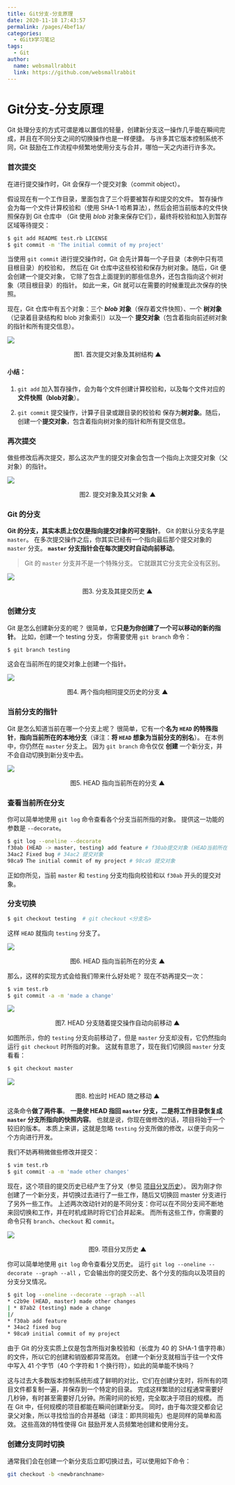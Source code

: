 ```yaml
---
title: Git分支-分支原理
date: 2020-11-18 17:43:57
permalink: /pages/4bef1a/
categories: 
  - 《Git》学习笔记
tags: 
  - Git
author: 
  name: websmallrabbit
  link: https://github.com/websmallrabbit
---
```

# Git分支-分支原理

 Git 处理分支的方式可谓是难以置信的轻量，创建新分支这一操作几乎能在瞬间完成，并且在不同分支之间的切换操作也是一样便捷。 与许多其它版本控制系统不同，Git 鼓励在工作流程中频繁地使用分支与合并，哪怕一天之内进行许多次。



### 首次提交

在进行提交操作时，Git 会保存一个提交对象（commit object）。

假设现在有一个工作目录，里面包含了三个将要被暂存和提交的文件。 暂存操作会为每一个文件计算校验和（使用 SHA-1 哈希算法），然后会把当前版本的文件快照保存到 Git 仓库中 （Git 使用 *blob* 对象来保存它们），最终将校验和加入到暂存区域等待提交：

```sh
$ git add README test.rb LICENSE
$ git commit -m 'The initial commit of my project'
```

当使用 `git commit` 进行提交操作时，Git 会先计算每一个子目录（本例中只有项目根目录）的校验和， 然后在 Git 仓库中这些校验和保存为树对象。随后，Git 便会创建一个提交对象， 它除了包含上面提到的那些信息外，还包含指向这个树对象（项目根目录）的指针。 如此一来，Git 就可以在需要的时候重现此次保存的快照。

现在，Git 仓库中有五个对象：三个 ***blob* 对象**（保存着文件快照）、一个 **树对象** （记录着目录结构和 blob 对象索引）以及一个 **提交对象**（包含着指向前述树对象的指针和所有提交信息）。

![](https://cdn.jsdelivr.net/gh/xugaoyi/image_store/blog/20200906145443.jpg)

<p align='center'>图1. 首次提交对象及其树结构 ▲</p>


#### 小结：

1. `git add` 加入暂存操作，会为每个文件创建计算校验和，以及每个文件对应的**文件快照（blob对象**）。

2. `git commit` 提交操作，计算子目录或跟目录的校验和 保存为**树对象**。随后，创建一个**提交对象**，包含着指向树对象的指针和所有提交信息。



### 再次提交

做些修改后再次提交，那么这次产生的提交对象会包含一个指向上次提交对象（父对象）的指针。

![](https://cdn.jsdelivr.net/gh/xugaoyi/image_store/blog/20200906152315.jpg)

<p align='center'>图2. 提交对象及其父对象 ▲</p>


### Git 的分支

**Git 的分支，其实本质上仅仅是指向提交对象的可变指针**。 Git 的默认分支名字是 `master`。 在多次提交操作之后，你其实已经有一个指向最后那个提交对象的 `master` 分支。 **`master` 分支指针会在每次提交时自动向前移动**。

> Git 的 `master` 分支并不是一个特殊分支。 它就跟其它分支完全没有区别。

![](https://cdn.jsdelivr.net/gh/xugaoyi/image_store/blog/20200906154109.jpg)

<p align='center'>图3. 分支及其提交历史 ▲</p>


### 创建分支

Git 是怎么创建新分支的呢？ 很简单，它**只是为你创建了一个可以移动的新的指针**。 比如，创建一个 testing 分支， 你需要使用 `git branch` 命令：

```sh
$ git branch testing
```

这会在当前所在的提交对象上创建一个指针。

![](https://cdn.jsdelivr.net/gh/xugaoyi/image_store/blog/20200906154330.png)



<p align='center'>图4. 两个指向相同提交历史的分支 ▲</p>


### 当前分支的指针

Git 是怎么知道当前在哪一个分支上呢？ 很简单，它有一个**名为 `HEAD` 的特殊指针**，**指向当前所在的本地分支**（译注：**将 `HEAD` 想象为当前分支的别名**）。 在本例中，你仍然在 `master` 分支上。 因为 `git branch` 命令仅仅 **创建** 一个新分支，并不会自动切换到新分支中去。

![](https://cdn.jsdelivr.net/gh/xugaoyi/image_store/blog/20200906205325.png)

<p align='center'>图5. HEAD 指向当前所在的分支 ▲</p>


### 查看当前所在分支

你可以简单地使用 `git log` 命令查看各个分支当前所指的对象。 提供这一功能的参数是 `--decorate`。

```sh
$ git log --oneline --decorate
f30ab (HEAD -> master, testing) add feature # f30ab提交对象 (HEAD当前所在分支 -> master分支，testing 分支)
34ac2 Fixed bug # 34ac2 提交对象
98ca9 The initial commit of my project # 98ca9 提交对象
```

正如你所见，当前 `master` 和 `testing` 分支均指向校验和以 `f30ab` 开头的提交对象。



### 分支切换

```sh
$ git checkout testing  # git checkout <分支名>
```

这样 `HEAD` 就指向 `testing` 分支了。

![](https://cdn.jsdelivr.net/gh/xugaoyi/image_store/blog/20200906205917.png)

<p align='center'>图6. HEAD 指向当前所在的分支 ▲</p>


那么，这样的实现方式会给我们带来什么好处呢？ 现在不妨再提交一次：

```sh
$ vim test.rb
$ git commit -a -m 'made a change'
```

![](https://cdn.jsdelivr.net/gh/xugaoyi/image_store/blog/20200906210338.png)

<p align='center'>图7. HEAD 分支随着提交操作自动向前移动 ▲</p>

如图所示，你的 `testing` 分支向前移动了，但是 `master` 分支却没有，它仍然指向运行 `git checkout` 时所指的对象。 这就有意思了，现在我们切换回 `master` 分支看看：

```sh
$ git checkout master
```

![](https://cdn.jsdelivr.net/gh/xugaoyi/image_store/blog/20200906210810.png)



<p align='center'>图8. 检出时 HEAD 随之移动 ▲</p>

这条命令**做了两件事**。 **一是使 HEAD 指回 `master` 分支，二是将工作目录恢复成 `master` 分支所指向的快照内容**。 也就是说，你现在做修改的话，项目将始于一个较旧的版本。 本质上来讲，这就是忽略 `testing` 分支所做的修改，以便于向另一个方向进行开发。

我们不妨再稍微做些修改并提交：

```sh
$ vim test.rb
$ git commit -a -m 'made other changes'
```

现在，这个项目的提交历史已经产生了分叉（参见 [项目分叉历史](https://git-scm.com/book/zh/v2/ch00/divergent_history)）。 因为刚才你创建了一个新分支，并切换过去进行了一些工作，随后又切换回 master 分支进行了另外一些工作。 上述两次改动针对的是不同分支：你可以在不同分支间不断地来回切换和工作，并在时机成熟时将它们合并起来。 而所有这些工作，你需要的命令只有 `branch`、`checkout` 和 `commit`。

![](https://cdn.jsdelivr.net/gh/xugaoyi/image_store/blog/20200906211331.png)

<p align='center'>图9. 项目分叉历史 ▲</p>

你可以简单地使用 `git log` 命令查看分叉历史。 运行 `git log --oneline --decorate --graph --all` ，它会输出你的提交历史、各个分支的指向以及项目的分支分叉情况。

```sh
$ git log --oneline --decorate --graph --all
* c2b9e (HEAD, master) made other changes
| * 87ab2 (testing) made a change
|/
* f30ab add feature
* 34ac2 fixed bug
* 98ca9 initial commit of my project
```

由于 Git 的分支实质上仅是包含所指对象校验和（长度为 40 的 SHA-1 值字符串）的文件，所以它的创建和销毁都异常高效。 创建一个新分支就相当于往一个文件中写入 41 个字节（40 个字符和 1 个换行符），如此的简单能不快吗？

这与过去大多数版本控制系统形成了鲜明的对比，它们在创建分支时，将所有的项目文件都复制一遍，并保存到一个特定的目录。 完成这样繁琐的过程通常需要好几秒钟，有时甚至需要好几分钟。所需时间的长短，完全取决于项目的规模。 而在 Git 中，任何规模的项目都能在瞬间创建新分支。 同时，由于每次提交都会记录父对象，所以寻找恰当的合并基础（译注：即共同祖先）也是同样的简单和高效。 这些高效的特性使得 Git 鼓励开发人员频繁地创建和使用分支。



### 创建分支同时切换

通常我们会在创建一个新分支后立即切换过去，可以使用如下命令：

```sh
git checkout -b <newbranchname>
```
